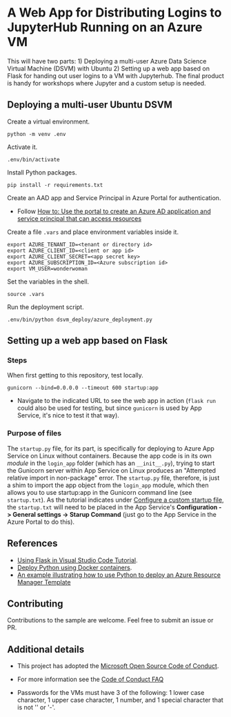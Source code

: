 # A Web App for Distributing Logins to JupyterHub Running on an Azure VM

This will have two parts:  1) Deploying a multi-user Azure Data Science Virtual Machine (DSVM) with Ubuntu 2) Setting up a web app based on Flask for handing out user logins to a VM with Jupyterhub.  The final product is handy for workshops where Jupyter and a custom setup is needed.

## Deploying a multi-user Ubuntu DSVM

Create a virtual environment.

    python -m venv .env

Activate it.

    .env/bin/activate

Install Python packages.

    pip install -r requirements.txt

Create an AAD app and Service Principal in Azure Portal for authentication.

* Follow [How to: Use the portal to create an Azure AD application and service principal that can access resources](https://docs.microsoft.com/en-us/azure/active-directory/develop/howto-create-service-principal-portal)

Create a file `.vars` and place environment variables inside it.

```
export AZURE_TENANT_ID=<tenant or directory id>
export AZURE_CLIENT_ID=<client or app id>
export AZURE_CLIENT_SECRET=<app secret key>
export AZURE_SUBSCRIPTION_ID=<Azure subscription id>
export VM_USER=wonderwoman
```

Set the variables in the shell.

    source .vars

Run the deployment script.

    .env/bin/python dsvm_deploy/azure_deployment.py

## Setting up a web app based on Flask

### Steps

When first getting to this repository, test locally.

    gunicorn --bind=0.0.0.0 --timeout 600 startup:app

* Navigate to the indicated URL to see the web app in action (`flask run` could also be used for testing, but since `gunicorn` is used by App Service, it's nice to test it that way).


### Purpose of files

The `startup.py` file, for its part, is specifically for deploying to Azure App Service on Linux without containers. Because the app code is in its own *module* in the `login_app` folder (which has an `__init__.py`), trying to start the Gunicorn server within App Service on Linux produces an "Attempted relative import in non-package" error. The `startup.py` file, therefore, is just a shim to import the app object from the `login_app` module, which then allows you to use startup:app in the Gunicorn command line (see `startup.txt`).  As the tutorial indicates under <a href="https://code.visualstudio.com/docs/python/tutorial-deploy-app-service-on-linux#_configure-a-custom-startup-file" target="_blank">Configure a custom startup file</a>, the `startup.txt` will need to be placed in the App Service's **Configuration -> General settings -> Starup Command** (just go to the App Service in the Azure Portal to do this).

## References

* [Using Flask in Visual Studio Code Tutorial](https://code.visualstudio.com/docs/python/tutorial-flask).
* [Deploy Python using Docker containers](https://code.visualstudio.com/docs/python/tutorial-deploy-containers).
* [An example illustrating how to use Python to deploy an Azure Resource Manager Template](https://github.com/Azure-Samples/resource-manager-python-template-deployment)

## Contributing

Contributions to the sample are welcome.  Feel free to submit an issue or PR.

## Additional details

* This project has adopted the [Microsoft Open Source Code of Conduct](https://opensource.microsoft.com/codeofconduct/).
* For more information see the [Code of Conduct FAQ](https://opensource.microsoft.com/codeofconduct/faq/)


* Passwords for the VMs must have 3 of the following: 1 lower case character, 1 upper case character, 1 number, and 1 special character that is not '\' or '-'.


